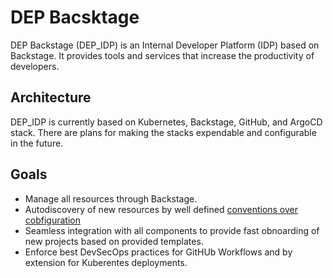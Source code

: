 # DEP Bacsktage

DEP Backstage (DEP_IDP) is an Internal Developer Platform (IDP) based on Backstage. It provides tools and services that increase the productivity of developers.

## Architecture 

DEP_IDP is currently based on Kubernetes, Backstage, GitHub, and ArgoCD stack. There are plans for making the stacks expendable and configurable in the future.

## Goals

- Manage all resources through Backstage.
- Autodiscovery of new resources by well defined [conventions over cobfiguration](https://medium.com/nerd-for-tech/convention-over-configuration-vs-configuration-over-convention-tailoring-api-calls-across-ae4989b6da7a)
- Seamless integration with all components to provide fast obnoarding of new projects based on provided templates.
- Enforce best DevSecOps practices for GitHUb Workflows and by extension for Kuberentes deployments.

